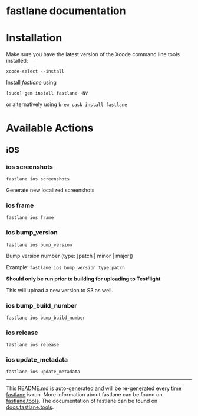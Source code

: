 fastlane documentation
================
# Installation

Make sure you have the latest version of the Xcode command line tools installed:

```
xcode-select --install
```

Install _fastlane_ using
```
[sudo] gem install fastlane -NV
```
or alternatively using `brew cask install fastlane`

# Available Actions
## iOS
### ios screenshots
```
fastlane ios screenshots
```
Generate new localized screenshots
### ios frame
```
fastlane ios frame
```

### ios bump_version
```
fastlane ios bump_version
```
Bump version number (type: [patch | minor | major])

Example: `fastlane ios bump_version type:patch`

**Should only be run prior to building for uploading to Testflight**

This will upload a new version to S3 as well.
### ios bump_build_number
```
fastlane ios bump_build_number
```

### ios release
```
fastlane ios release
```

### ios update_metadata
```
fastlane ios update_metadata
```


----

This README.md is auto-generated and will be re-generated every time [fastlane](https://fastlane.tools) is run.
More information about fastlane can be found on [fastlane.tools](https://fastlane.tools).
The documentation of fastlane can be found on [docs.fastlane.tools](https://docs.fastlane.tools).
